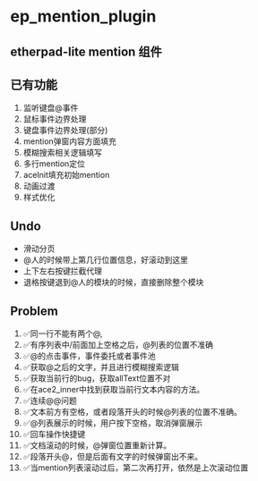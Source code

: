 # ep_mention_plugin

etherpad-lite mention 组件
---

## 已有功能

1. 监听键盘@事件
2. 鼠标事件边界处理
3. 键盘事件边界处理(部分)
4. mention弹窗内容方面填充
5. 模糊搜索相关逻辑填写
6. 多行mention定位
7. aceInit填充初始mention
8. 动画过渡
9. 样式优化

## Undo

- 滑动分页
- @人的时候带上第几行位置信息，好滚动到这里
- 上下左右按键拦截代理
- 退格按键退到@人的模块的时候，直接删除整个模块

## Problem

1.  ✅同一行不能有两个@, 
2.  ✅有序列表中/前面加上空格之后，@列表的位置不准确
3.  ✅@的点击事件，事件委托或者事件池
4.  ✅获取@之后的文字，并且进行模糊搜索逻辑
5.  ✅获取当前行的bug，获取allText位置不对
6.  ✅在ace2_inner中找到获取当前行文本内容的方法。
7.  ✅连续@@问题
8.  ✅文本前方有空格，或者段落开头的时候@列表的位置不准确。
9.  ✅@列表展示的时候，用户按下空格，取消弹窗展示
10. ✅回车操作快捷键
11. ✅文档滚动的时候，@弹窗位置重新计算。
12. ✅段落开头@，但是后面有文字的时候弹窗出不来。
13. ✅当mention列表滚动过后，第二次再打开，依然是上次滚动位置
